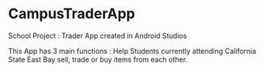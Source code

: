 # CampusTraderApp
School Project : Trader App created in Android Studios

This App has 3 main functions : Help Students currently attending California State East Bay sell, trade or buy items from each other.

